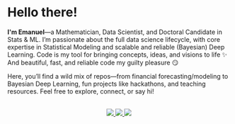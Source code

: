 # Hello there!

**I'm Emanuel**—a Mathematician, Data Scientist, and Doctoral Candidate in Stats & ML. I’m passionate about the full data science lifecycle, with core expertise in Statistical Modeling and scalable and reliable (Bayesian) Deep Learning. 
Code is my tool for bringing concepts, ideas, and visions to life ✨ And beautiful, fast, and reliable code my guilty pleasure 😏

Here, you’ll find a wild mix of repos—from financial forecasting/modeling to Bayesian Deep Learning, fun projects like hackathons, and teaching resources. Feel free to explore, connect, or say hi!
<br><br>
<p align="center">
   <a href="https://emanuelsommer.github.io/my-journey/" target="_blank">
        <img src="https://img.shields.io/badge/Website-My_Journey-4285F4?style=for-the-badge&logo=google-chrome&logoColor=white"/>
    </a>
    <a href="https://scholar.google.com" target="_blank">
        <img src="https://img.shields.io/badge/Google_Scholar-Papers-4285F4?style=for-the-badge&logo=google-scholar&logoColor=white"/>
    </a>
    <a href="https://linkedin.com" target="_blank">
        <img src="https://img.shields.io/badge/LinkedIn-Connect-4285F4?style=for-the-badge&logo=linkedin&logoColor=white"/>
    </a>
</p>




<!--<h1 align='center'> Welcome!</h1>-->
<!--<h1 align='center'> :wave: Welcome! :wave:</h1>-->

<!-- <h5 align='center'> My name is Emanuel, and I'm a Mathematician, Data Scientist and currently pursuing a PhD in Stats & ML. </h5>

<h5 align='center'> I'm happy you found your way down here! 🥳<br> If you come across any issues in one of my projects or have suggestions for improvement, I would love to hear from you! I firmly believe in the power of diverse perspectives and I'm always excited to embrace new insights and ideas! 🌍 </h5>

<h5 align='center'> In case you want to get to know me and my work better check out my personal website linked on the left :)  </h5>
-->
<!--
<h5 align='center'> I love to work/play with data which for me always starts with a meticulous examination of its intricacies from various angles. This is what allows me to unlock hidden gems of insight, inspires me methodologically and ultimately enables me to construct creative yet robust, production-grade deliverables. 💎 This is metaphorically illustrated by the below GIF of an RGB decomposition of a network graph, which I put here just due to the fact that I was having some fun playing around with the badass {rayshader} R package and although far fetched it kind of matched this intro so I had an excuse to put it out there. 😄 </h5>


<p align='center'>
  <img src="network_gif_small.gif" width="200" height="200"/>
</p>

<div style="text-align: center;">
  <table style="border: none!important; display: inline-block;">
    <tr>
      <td style="vertical-align: top; padding-right: 20px; border: none!important;">
        <img src="network_gif_small.gif" width="200" height="200" style="border: none!important;"/>
      </td>
      <td style="vertical-align: top; border: none!important;">
        <h5 style="margin-top: 0;">
          I love to work/play with data which for me always starts with a meticulous examination of its intricacies from various angles. This is what allows me to unlock hidden gems of insight, inspires me methodologically and ultimately enables me to construct creative yet robust, production-grade deliverables. 💎 This is metaphorically illustrated by the below GIF of an RGB decomposition of a network graph, which I put here just due to the fact that I was having some fun playing around with the badass {rayshader} R package and although far fetched it kind of matched this intro so I had an excuse to put it out there. 😄
        </h5>
      </td>
    </tr>
  </table>
</div>
-->
<!--
<br>

| <img src="network_gif_small.gif" width="200" height="200" style="border: 0; vertical-align: top;"/> | <h5 style="font-size: 14px; margin: 0;"> I love to work/play with data!<br><br>Just look at this lovely GIF of an RGB decomposition of a network graph, which I put here just due to the fact that I was having some fun playing around with the badass {rayshader} R package and had to put it somewhere. 😄 <h5> |
|---|---|

-->


